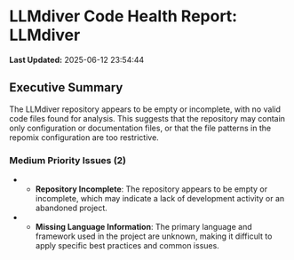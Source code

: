 # LLMdiver Code Health Report: LLMdiver
**Last Updated:** 2025-06-12 23:54:44

## Executive Summary
The LLMdiver repository appears to be empty or incomplete, with no valid code files found for analysis. This suggests that the repository may contain only configuration or documentation files, or that the file patterns in the repomix configuration are too restrictive.

### Medium Priority Issues (2)
- - **Repository Incomplete**: The repository appears to be empty or incomplete, which may indicate a lack of development activity or an abandoned project.
- - **Missing Language Information**: The primary language and framework used in the project are unknown, making it difficult to apply specific best practices and common issues.

